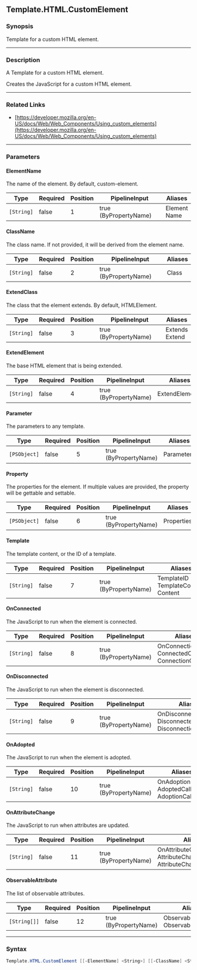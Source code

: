 Template.HTML.CustomElement
---------------------------

### Synopsis
Template for a custom HTML element.

---

### Description

A Template for a custom HTML element.

Creates the JavaScript for a custom HTML element.

---

### Related Links
* [https://developer.mozilla.org/en-US/docs/Web/Web_Components/Using_custom_elements](https://developer.mozilla.org/en-US/docs/Web/Web_Components/Using_custom_elements)

---

### Parameters
#### **ElementName**
The name of the element.  By default, custom-element.

|Type      |Required|Position|PipelineInput        |Aliases         |
|----------|--------|--------|---------------------|----------------|
|`[String]`|false   |1       |true (ByPropertyName)|Element<br/>Name|

#### **ClassName**
The class name.
If not provided, it will be derived from the element name.

|Type      |Required|Position|PipelineInput        |Aliases|
|----------|--------|--------|---------------------|-------|
|`[String]`|false   |2       |true (ByPropertyName)|Class  |

#### **ExtendClass**
The class that the element extends.  By default, HTMLElement.

|Type      |Required|Position|PipelineInput        |Aliases           |
|----------|--------|--------|---------------------|------------------|
|`[String]`|false   |3       |true (ByPropertyName)|Extends<br/>Extend|

#### **ExtendElement**
The base HTML element that is being extended.

|Type      |Required|Position|PipelineInput        |Aliases       |
|----------|--------|--------|---------------------|--------------|
|`[String]`|false   |4       |true (ByPropertyName)|ExtendElements|

#### **Parameter**
The parameters to any template.

|Type        |Required|Position|PipelineInput        |Aliases   |
|------------|--------|--------|---------------------|----------|
|`[PSObject]`|false   |5       |true (ByPropertyName)|Parameters|

#### **Property**
The properties for the element.
If multiple values are provided, the property will be gettable and settable.

|Type        |Required|Position|PipelineInput        |Aliases   |
|------------|--------|--------|---------------------|----------|
|`[PSObject]`|false   |6       |true (ByPropertyName)|Properties|

#### **Template**
The template content, or the ID of a template.

|Type      |Required|Position|PipelineInput        |Aliases                                   |
|----------|--------|--------|---------------------|------------------------------------------|
|`[String]`|false   |7       |true (ByPropertyName)|TemplateID<br/>TemplateContent<br/>Content|

#### **OnConnected**
The JavaScript to run when the element is connected.

|Type      |Required|Position|PipelineInput        |Aliases                                                  |
|----------|--------|--------|---------------------|---------------------------------------------------------|
|`[String]`|false   |8       |true (ByPropertyName)|OnConnection<br/>ConnectedCallback<br/>ConnectionCallback|

#### **OnDisconnected**
The JavaScript to run when the element is disconnected.

|Type      |Required|Position|PipelineInput        |Aliases                                                           |
|----------|--------|--------|---------------------|------------------------------------------------------------------|
|`[String]`|false   |9       |true (ByPropertyName)|OnDisconnection<br/>DisconnectedCallback<br/>DisconnectionCallback|

#### **OnAdopted**
The JavaScript to run when the element is adopted.

|Type      |Required|Position|PipelineInput        |Aliases                                            |
|----------|--------|--------|---------------------|---------------------------------------------------|
|`[String]`|false   |10      |true (ByPropertyName)|OnAdoption<br/>AdoptedCallback<br/>AdoptionCallback|

#### **OnAttributeChange**
The JavaScript to run when attributes are updated.

|Type      |Required|Position|PipelineInput        |Aliases                                                                    |
|----------|--------|--------|---------------------|---------------------------------------------------------------------------|
|`[String]`|false   |11      |true (ByPropertyName)|OnAttributeChanged<br/>AttributeChangeCallback<br/>AttributeChangedCallback|

#### **ObservableAttribute**
The list of observable attributes.

|Type        |Required|Position|PipelineInput        |Aliases                            |
|------------|--------|--------|---------------------|-----------------------------------|
|`[String[]]`|false   |12      |true (ByPropertyName)|ObservableAttributes<br/>Observable|

---

### Syntax
```PowerShell
Template.HTML.CustomElement [[-ElementName] <String>] [[-ClassName] <String>] [[-ExtendClass] <String>] [[-ExtendElement] <String>] [[-Parameter] <PSObject>] [[-Property] <PSObject>] [[-Template] <String>] [[-OnConnected] <String>] [[-OnDisconnected] <String>] [[-OnAdopted] <String>] [[-OnAttributeChange] <String>] [[-ObservableAttribute] <String[]>] [<CommonParameters>]
```
